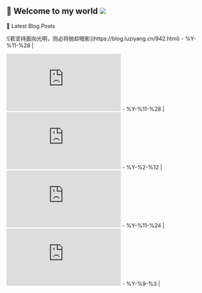 ## 📌 Welcome to my world  ![](https://komarev.com/ghpvc/?username=LawyerLu&color=40c463)

📰 Latest Blog Posts

<!-- BLOG-POST-LIST:START -->![若坚持面向光明，则必将抛却暗影](https://blog.luziyang.cn/942.html) - %Y-%11-%28 | 
![甘于平庸](https://blog.luziyang.cn/941.html) - %Y-%11-%28 | 
![大人与小孩](https://blog.luziyang.cn/378.html) - %Y-%2-%12 | 
![内在的从容](https://blog.luziyang.cn/377.html) - %Y-%11-%24 | 
![昨夜的梦](https://blog.luziyang.cn/369.html) - %Y-%9-%3 | 
<!-- BLOG-POST-LIST:END -->
